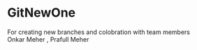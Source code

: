 # GitNewOne
For creating new branches and colobration with team members
<br/>
Onkar Meher , Prafull Meher
